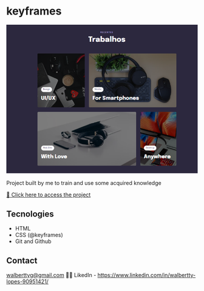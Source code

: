 # keyframes

![preview](/Github/preview.png)

Project built by me to train and use some acquired knowledge

[🔗 Click here to access the project](https://walbertty.github.io/keyframes/)

## Tecnologies

- HTML
- CSS (@keyframes)
- Git and Github

## Contact

walberttyg@gmail.com 🚛💨
LikedIn - https://www.linkedin.com/in/walbertty-lopes-90951421/
